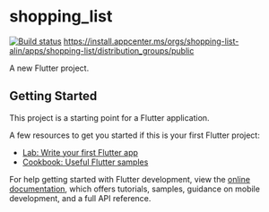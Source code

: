 # shopping_list

[![Build status](https://build.appcenter.ms/v0.1/apps/39a7ad1e-286f-4d70-8561-b7a96a3e7253/branches/main/badge)](https://appcenter.ms)
https://install.appcenter.ms/orgs/shopping-list-alin/apps/shopping-list/distribution_groups/public

A new Flutter project.

## Getting Started

This project is a starting point for a Flutter application.

A few resources to get you started if this is your first Flutter project:

- [Lab: Write your first Flutter app](https://docs.flutter.dev/get-started/codelab)
- [Cookbook: Useful Flutter samples](https://docs.flutter.dev/cookbook)

For help getting started with Flutter development, view the
[online documentation](https://docs.flutter.dev/), which offers tutorials,
samples, guidance on mobile development, and a full API reference.
